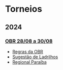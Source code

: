 # Torneios

## 2024

### [OBR 28/08 a 30/08](https://obr.robocup.org.br/)
- [Regras da OBR](https://obr.robocup.org.br/wp-content/uploads/2024/03/2024-Manual-de-Regras-e-Instrucoes-Regional_Estadual-Resgate.pdf)
- [Sugestão de Ladrilhos](https://obr.robocup.org.br/wp-content/uploads/2024/03/Robotica-de-Resgate-Sugestoes-de-Ladrilhos.pdf)
- [Regional Paraíba](https://obr.robocup.org.br/paraiba/)

